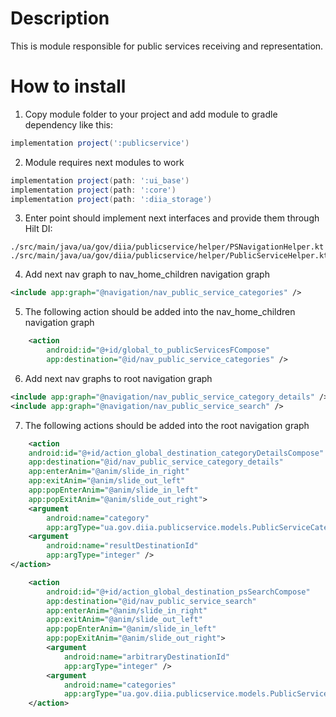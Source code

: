 # Description

This is module responsible for public services receiving and representation.

# How to install
1. Copy module folder to your project and add module to gradle dependency like this:

```groovy
implementation project(':publicservice')
```

2. Module requires next modules to work
```groovy
implementation project(path: ':ui_base')
implementation project(path: ':core')
implementation project(path: ':diia_storage')
```

3. Enter point should implement next interfaces and provide them through Hilt DI:

```
./src/main/java/ua/gov/diia/publicservice/helper/PSNavigationHelper.kt
./src/main/java/ua/gov/diia/publicservice/helper/PublicServiceHelper.kt
```

4. Add next nav graph to nav_home_children navigation graph
```xml
<include app:graph="@navigation/nav_public_service_categories" />
```
5. The following action should be added into the nav_home_children navigation graph

```xml
    <action
        android:id="@+id/global_to_publicServicesFCompose"
        app:destination="@id/nav_public_service_categories" />
```

6. Add next nav graphs to root navigation graph

```xml
<include app:graph="@navigation/nav_public_service_category_details" />
<include app:graph="@navigation/nav_public_service_search" />
```

7. The following actions should be added into the root navigation graph

```xml
    <action
    android:id="@+id/action_global_destination_categoryDetailsCompose"
    app:destination="@id/nav_public_service_category_details"
    app:enterAnim="@anim/slide_in_right"
    app:exitAnim="@anim/slide_out_left"
    app:popEnterAnim="@anim/slide_in_left"
    app:popExitAnim="@anim/slide_out_right">
    <argument
        android:name="category"
        app:argType="ua.gov.diia.publicservice.models.PublicServiceCategory" />
    <argument
        android:name="resultDestinationId"
        app:argType="integer" />
</action>
```
```xml
    <action
        android:id="@+id/action_global_destination_psSearchCompose"
        app:destination="@id/nav_public_service_search"
        app:enterAnim="@anim/slide_in_right"
        app:exitAnim="@anim/slide_out_left"
        app:popEnterAnim="@anim/slide_in_left"
        app:popExitAnim="@anim/slide_out_right">
        <argument
            android:name="arbitraryDestinationId"
            app:argType="integer" />
        <argument
            android:name="categories"
            app:argType="ua.gov.diia.publicservice.models.PublicServiceCategory[]" />
    </action>
```